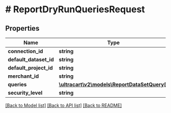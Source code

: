 # # ReportDryRunQueriesRequest

## Properties

Name | Type | Description | Notes
------------ | ------------- | ------------- | -------------
**connection_id** | **string** |  | [optional]
**default_dataset_id** | **string** |  | [optional]
**default_project_id** | **string** |  | [optional]
**merchant_id** | **string** |  | [optional]
**queries** | [**\ultracart\v2\models\ReportDataSetQuery[]**](ReportDataSetQuery.md) |  | [optional]
**security_level** | **string** |  | [optional]

[[Back to Model list]](../../README.md#models) [[Back to API list]](../../README.md#endpoints) [[Back to README]](../../README.md)
